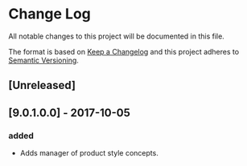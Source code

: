 # Change Log
All notable changes to this project will be documented in this file.

The format is based on [Keep a Changelog](http://keepachangelog.com/)
and this project adheres to [Semantic Versioning](http://semver.org/).

## [Unreleased]

## [9.0.1.0.0] - 2017-10-05
### added
- Adds manager of product style concepts.
